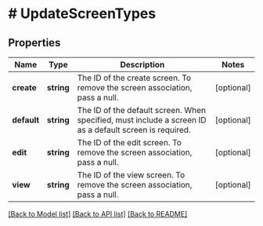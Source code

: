 # # UpdateScreenTypes

## Properties

Name | Type | Description | Notes
------------ | ------------- | ------------- | -------------
**create** | **string** | The ID of the create screen. To remove the screen association, pass a null. | [optional]
**default** | **string** | The ID of the default screen. When specified, must include a screen ID as a default screen is required. | [optional]
**edit** | **string** | The ID of the edit screen. To remove the screen association, pass a null. | [optional]
**view** | **string** | The ID of the view screen. To remove the screen association, pass a null. | [optional]

[[Back to Model list]](../../README.md#models) [[Back to API list]](../../README.md#endpoints) [[Back to README]](../../README.md)
